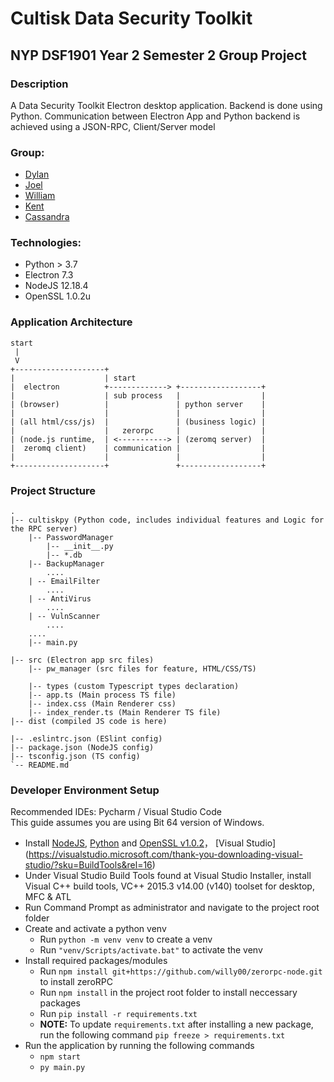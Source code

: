 # Cultisk Data Security Toolkit

## NYP DSF1901 Year 2 Semester 2 Group Project

### Description

A Data Security Toolkit Electron desktop application.
Backend is done using Python. 
Communication between Electron App and Python backend is achieved using a JSON-RPC, Client/Server model

### Group:

* [Dylan](https://github.com/Dylan-Liew)
* [Joel](https://github.com/j041)
* [William](https://github.com/willy00)
* [Kent](https://github.com/kentlow2002)
* [Cassandra](https://github.com/Cassandra-Fu)

### Technologies:
* Python > 3.7
* Electron 7.3
* NodeJS 12.18.4
* OpenSSL 1.0.2u

### Application Architecture

```text
start
 | 
 V 
+--------------------+
|                    | start
|  electron          +-------------> +------------------+
|                    | sub process   |                  |
| (browser)          |               | python server    |
|                    |               |                  |
| (all html/css/js)  |               | (business logic) |
|                    |   zerorpc     |                  |
| (node.js runtime,  | <-----------> | (zeromq server)  |
|  zeromq client)    | communication |                  |
|                    |               |                  |
+--------------------+               +------------------+
```

### Project Structure

```text
.
|-- cultiskpy (Python code, includes individual features and Logic for the RPC server)
    |-- PasswordManager 
        |-- __init__.py 
        |-- *.db 
    |-- BackupManager
        ....
    | -- EmailFilter
        ....
    | -- AntiVirus
        ....
    | -- VulnScanner 
        ....
    ....
    |-- main.py
    
|-- src (Electron app src files)
    |-- pw_manager (src files for feature, HTML/CSS/TS)
    
    |-- types (custom Typescript types declaration)
    |-- app.ts (Main process TS file)
    |-- index.css (Main Renderer css)
    |-- index_render.ts (Main Renderer TS file)
|-- dist (compiled JS code is here)

|-- .eslintrc.json (ESlint config)
|-- package.json (NodeJS config)
|-- tsconfig.json (TS config)
`-- README.md
```
  
### Developer Environment Setup
Recommended IDEs: Pycharm / Visual Studio Code  
This guide assumes you are using Bit 64 version of Windows.

* Install [NodeJS](https://nodejs.org/en/download/), [Python](https://www.python.org/downloads/) and [OpenSSL v1.0.2](https://web.archive.org/web/20200427093430/https://slproweb.com/download/Win64OpenSSL-1_0_2u.exe)， [Visual Studio] (https://visualstudio.microsoft.com/thank-you-downloading-visual-studio/?sku=BuildTools&rel=16) 
* Under Visual Studio Build Tools found at Visual Studio Installer, install Visual C++ build tools, VC++ 2015.3 v14.00 (v140) toolset for desktop, MFC & ATL
* Run Command Prompt as administrator and navigate to the project root folder
* Create and activate a python venv
  * Run `python -m venv venv` to create a venv
  * Run `"venv/Scripts/activate.bat"` to activate the venv
* Install required packages/modules
  * Run `npm install git+https://github.com/willy00/zerorpc-node.git` to install zeroRPC
  * Run `npm install` in the project root folder to install neccessary packages
  * Run `pip install -r requirements.txt` 
  * **NOTE:** To update `requirements.txt` after installing a new package, run the following command `pip freeze > requirements.txt`
* Run the application by running the following commands
  * `npm start`
  * `py main.py`
